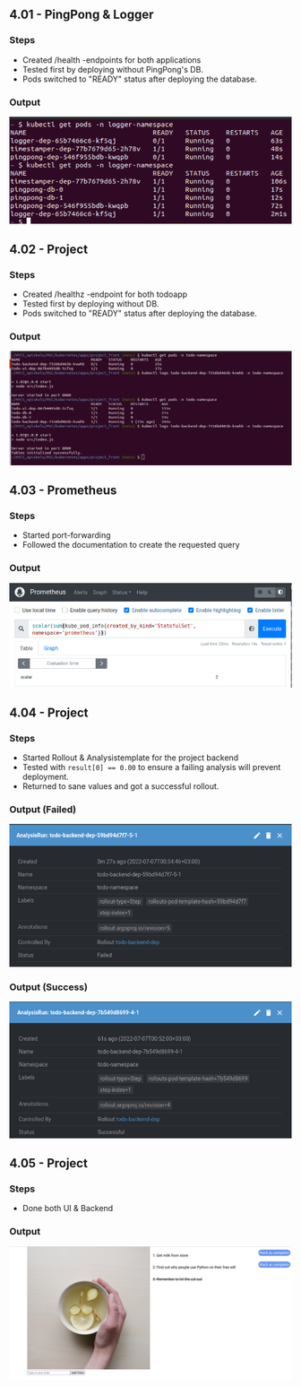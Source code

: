 ## 4.01 - PingPong & Logger

### Steps

- Created /health -endpoints for both applications
- Tested first by deploying without PingPong's DB. 
- Pods switched to "READY" status after deploying the database.

### Output

![program output](output_401.png "Deployment")

## 4.02 - Project

### Steps

- Created /healthz -endpoint for both todoapp
- Tested first by deploying without DB. 
- Pods switched to "READY" status after deploying the database.

### Output

![program output](output_402.png "Deployment")

## 4.03 - Prometheus

### Steps

- Started port-forwarding
- Followed the documentation to create the requested query

### Output

![program output](output_403.png "Deployment")

## 4.04 - Project

### Steps

- Started Rollout & Analysistemplate for the project backend
- Tested with `result[0] == 0.00` to ensure a failing analysis will prevent deployment.
- Returned to sane values and got a successful rollout.

### Output (Failed)

![program output](output_404a.png "Deployment")

### Output (Success)

![program output](output_404b.png "Deployment")

## 4.05 - Project

### Steps

- Done both UI & Backend

### Output

![program output](output_405.png "Deployment")